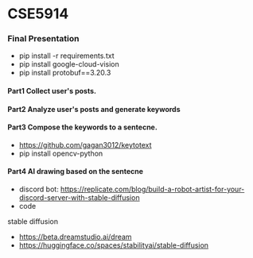 # CSE5914

### Final Presentation 
- pip install -r requirements.txt
- pip install google-cloud-vision
- pip install protobuf==3.20.3

#### Part1 Collect user's posts.

#### Part2 Analyze user's posts and generate keywords


#### Part3 Compose the keywords to a sentecne.
- https://github.com/gagan3012/keytotext
- pip install opencv-python

#### Part4 AI drawing based on the sentecne

- discord bot: https://replicate.com/blog/build-a-robot-artist-for-your-discord-server-with-stable-diffusion
- code

stable diffusion
- https://beta.dreamstudio.ai/dream
- https://huggingface.co/spaces/stabilityai/stable-diffusion

